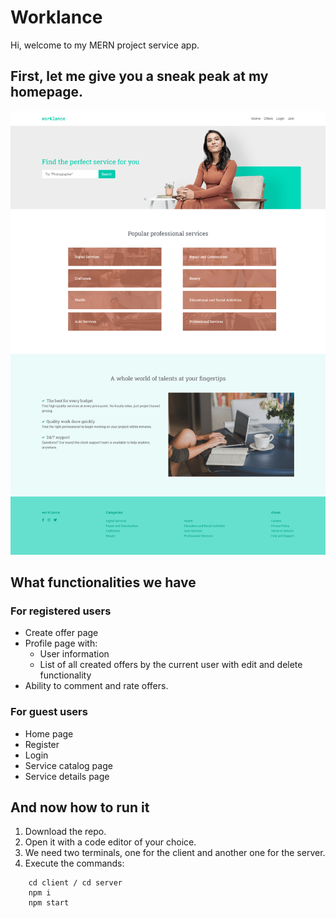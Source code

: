 # Worklance

Hi, welcome to my MERN project service app.

## First, let me give you a sneak peak at my homepage.

![](./worklance-homepage.png)

## What functionalities we have

### For registered users

- Create offer page
- Profile page with:
    - User information
    - List of all created offers by the current user with edit and delete functionality
- Ability to comment and rate offers.

### For guest users

- Home page 
- Register
- Login
- Service catalog page
- Service details page

## And now how to run it

1. Download the repo.
2. Open it with a code editor of your choice.
3. We need two terminals, one for the client and another one for the server.
4. Execute the commands:

```
    cd client / cd server
    npm i
    npm start
```
